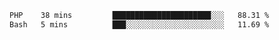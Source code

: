 <!--START_SECTION:waka-->

```txt
PHP    38 mins         ██████████████████████░░░   88.31 %
Bash   5 mins          ███░░░░░░░░░░░░░░░░░░░░░░   11.69 %
```

<!--END_SECTION:waka-->
